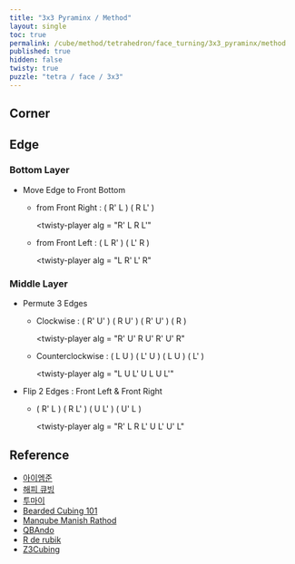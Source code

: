 ```yaml
---
title: "3x3 Pyraminx / Method"
layout: single
toc: true
permalink: /cube/method/tetrahedron/face_turning/3x3_pyraminx/method
published: true
hidden: false
twisty: true
puzzle: "tetra / face / 3x3"
---
```

<span
  id     = "cube"
  puzzle = "{{page.puzzle}}"
  experimental-stickering   = "full"
  experimental-setup-alg    = ""
  experimental-setup-anchor = "end"  >
</span>
<div id="test"></div>

<head>
  <base target="_blank">
</head>



## Corner



## Edge

### Bottom Layer

- Move Edge to Front Bottom
  - from Front Right : ( R' L ) ( R L' )

    <twisty-player
      alg = "R' L R L'"
    ></twisty-player>

  - from Front Left : ( L R' ) ( L' R )

    <twisty-player
      alg = "L R' L' R"
    ></twisty-player>

### Middle Layer

- Permute 3 Edges
  - Clockwise : ( R' U' ) ( R U' ) ( R' U' ) ( R )

    <twisty-player
      alg = "R' U' R U' R' U' R"
    ></twisty-player>

  - Counterclockwise : ( L U ) ( L' U ) ( L U ) ( L' )

    <twisty-player
      alg = "L U L' U L U L'"
    ></twisty-player>

- Flip 2 Edges : Front Left & Front Right
  - ( R' L ) ( R L' ) ( U L' ) ( U' L )

    <twisty-player
      alg = "R' L R L' U L' U' L"
    ></twisty-player>



## Reference

- [아이엠준](https://youtu.be/mO3excjvvoA)
- [해피 큐빙](https://youtu.be/SlIcRFwF3ck)
- [투마이](https://youtu.be/5L4vhS1rqeE)
- [Bearded Cubing 101](https://youtu.be/qkq3HCHXtAE)
- [Manqube Manish Rathod](https://youtu.be/p0Z1M7fO_PQ)
- [QBAndo](https://youtu.be/EuLer0aKTEg)
- [R de rubik](https://youtu.be/S2Utcn3szvQ)
- [Z3Cubing](https://youtu.be/xIQtn2qazvg)